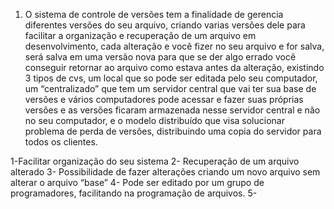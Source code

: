 1.	O sistema de controle de versões tem a finalidade de gerencia diferentes versões do seu arquivo, criando varias versões dele para facilitar a organização e recuperação de um arquivo em desenvolvimento, cada alteração e você fizer no seu arquivo e for salva, será salva em uma versão nova para que se der algo errado você conseguir retornar ao arquivo como estava antes da alteração, existindo 3 tipos de cvs, um local que so pode ser editada pelo seu computador, um “centralizado” que tem um servidor central que vai ter sua base de versões e vários computadores pode acessar e fazer suas próprias versões e as versões ficaram armazenada nesse servidor central e não no seu computador, e o modelo distribuído que visa solucionar problema de perda de versões, distribuindo uma copia do servidor para todos os clientes.
  
       
   1-Facilitar organização do seu sistema
   2- Recuperação de um arquivo alterado
   3- Possibilidade de fazer alterações criando um novo arquivo sem alterar o arquivo “base”
   4- Pode ser editado por um grupo de programadores, facilitando na programação de arquivos.
   5-    

